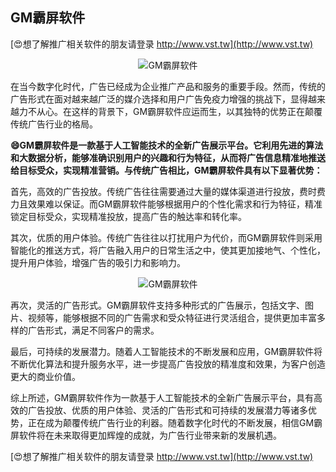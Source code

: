 ## **GM霸屏软件**

[😍想了解推广相关软件的朋友请登录 http://www.vst.tw](http://www.vst.tw)

 <center><img src="https://vst.tw/MP4/tuiguang/png/6.png" alt="GM霸屏软件"></center>

在当今数字化时代，广告已经成为企业推广产品和服务的重要手段。然而，传统的广告形式在面对越来越广泛的媒介选择和用户广告免疫力增强的挑战下，显得越来越力不从心。在这样的背景下，GM霸屏软件应运而生，以其独特的优势正在颠覆传统广告行业的格局。

**😄GM霸屏软件是一款基于人工智能技术的全新广告展示平台。它利用先进的算法和大数据分析，能够准确识别用户的兴趣和行为特征，从而将广告信息精准地推送给目标受众，实现精准营销。与传统广告相比，GM霸屏软件具有以下显著优势：**

首先，高效的广告投放。传统广告往往需要通过大量的媒体渠道进行投放，费时费力且效果难以保证。而GM霸屏软件能够根据用户的个性化需求和行为特征，精准锁定目标受众，实现精准投放，提高广告的触达率和转化率。

其次，优质的用户体验。传统广告往往以打扰用户为代价，而GM霸屏软件则采用智能化的推送方式，将广告融入用户的日常生活之中，使其更加接地气、个性化，提升用户体验，增强广告的吸引力和影响力。

 <center><img src="https://vst.tw/MP4/tuiguang/png/5.png" alt="GM霸屏软件"></center>

再次，灵活的广告形式。GM霸屏软件支持多种形式的广告展示，包括文字、图片、视频等，能够根据不同的广告需求和受众特征进行灵活组合，提供更加丰富多样的广告形式，满足不同客户的需求。

最后，可持续的发展潜力。随着人工智能技术的不断发展和应用，GM霸屏软件将不断优化算法和提升服务水平，进一步提高广告投放的精准度和效果，为客户创造更大的商业价值。

综上所述，GM霸屏软件作为一款基于人工智能技术的全新广告展示平台，具有高效的广告投放、优质的用户体验、灵活的广告形式和可持续的发展潜力等诸多优势，正在成为颠覆传统广告行业的利器。随着数字化时代的不断发展，相信GM霸屏软件将在未来取得更加辉煌的成就，为广告行业带来新的发展机遇。

[😍想了解推广相关软件的朋友请登录 http://www.vst.tw](http://www.vst.tw)



